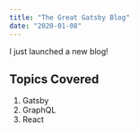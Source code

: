 ```yaml
---
title: "The Great Gatsby Blog"
date: "2020-01-08"
---
```


I just launched a new blog!

## Topics Covered

1. Gatsby
2. GraphQL
3. React
